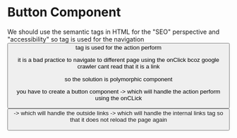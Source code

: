 # Button Component

We should use the semantic tags in HTML for the "SEO" perspective and "accessibility"
so <a/> tag is used for the navigation
<button/> tag is used for the action perform

it is a bad practice to navigate to different page using the onClick bcoz google crawler cant read that it is a link

so the solution is polymorphic component

you have to create a button component
-> which will handle the action perform using the onCLick <button/>
-> which will handle the outside links <a/>
-> which will handle the internal links <Link/> tag so that it does not reload the page again
